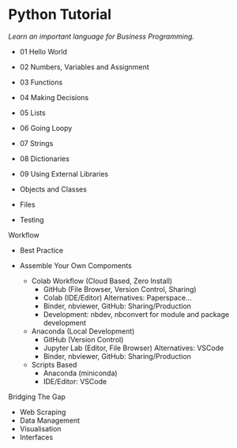 # Python Tutorial

*Learn an important language for Business Programming.*

* 01 Hello World
* 02 Numbers, Variables and Assignment
* 03 Functions
* 04 Making Decisions
* 05 Lists
* 06 Going Loopy
* 07 Strings
* 08 Dictionaries
* 09 Using External Libraries

* Objects and Classes
* Files
* Testing

Workflow
* Best Practice

* Assemble Your Own Compoments
    * Colab Workflow (Cloud Based, Zero Install)
      * GitHub (File Browser, Version Control, Sharing)
      * Colab (IDE/Editor) Alternatives: Paperspace...
      * Binder, nbviewer, GitHub: Sharing/Production
      * Development: nbdev, nbconvert for module and package development
    * Anaconda (Local Development)
      * GitHub (Version Control)
      * Jupyter Lab (Editor, File Browser) Alternatives: VSCode
      * Binder, nbviewer, GitHub: Sharing/Production
    * Scripts Based
      * Anaconda (miniconda)
      * IDE/Editor: VSCode


Bridging The Gap
* Web Scraping
* Data Management
* Visualisation
* Interfaces
